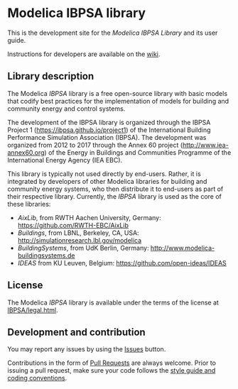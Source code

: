 # Modelica IBPSA library

This is the development site for the _Modelica IBPSA Library_ and its user guide.

Instructions for developers are available on the [wiki](https://github.com/ibpsa/modelica-ibpsa/wiki).

## Library description

The Modelica _IBPSA_ library is a free open-source library with basic models that codify
best practices for the implementation of models for building and community energy and control systems. 

The development of the IBPSA library is organized through the IBPSA Project 1 (https://ibpsa.github.io/project1)
of the International Building Performance Simulation Association (IBPSA).
The development was organized from 2012 to 2017 through the
Annex 60 project (http://www.iea-annex60.org) of the
Energy in Buildings and Communities Programme
of the International Energy Agency (IEA EBC).

This library is typically not used directly by end-users. Rather, it
is integrated by developers of other Modelica libraries for building and
community energy systems, who then distribute it to end-users as part of their
respective library.
Currently, the _IBPSA_ library is used as the core of these libraries:

 * _AixLib_, from RWTH Aachen University, Germany: https://github.com/RWTH-EBC/AixLib
 * _Buildings_, from LBNL, Berkeley, CA, USA: http://simulationresearch.lbl.gov/modelica
 * _BuildingSystems_, from UdK Berlin, Germany: http://www.modelica-buildingsystems.de
 * _IDEAS_ from KU Leuven, Belgium: https://github.com/open-ideas/IDEAS

## License

The Modelica _IBPSA_ library is available under the terms of the license at
[IBPSA/legal.html](https://htmlpreview.github.io/?https://github.com/ibpsa/modelica-ibpsa/blob/master/IBPSA/legal.html).

## Development and contribution
You may report any issues by using the [Issues](https://github.com/ibpsa/modelica-ibpsa/issues) button.

Contributions in the form of [Pull Requests](https://github.com/ibpsa/modelica-ibpsa/pulls) are always welcome.
Prior to issuing a pull request, make sure your code follows
the [style guide and coding conventions](https://github.com/ibpsa/modelica-ibpsa/wiki/Style-Guide).
